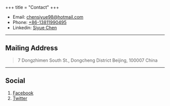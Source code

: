 +++
title = "Contact"
+++

* Email: [chensiyue98@hotmail.com](mailto:chensiyue98@hotmail.com)
* Phone: [+86-13811990495](tel:+86-13811990495)
* Linkedin: [Siyue Chen](https://www.linkedin.com/in/chensiyue/)

---

## Mailing Address

> 7 Dongzhimen South St., Dongcheng District
> Beijing, 100007
> China

---

## Social

1. [Facebook](#)
2. [Twitter](#)
